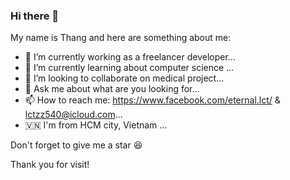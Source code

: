 ### Hi there 👋

My name is Thang and here are something about me:
- 🔭 I’m currently working as a freelancer developer...
- 🌱 I’m currently learning about computer science ...
- 👯 I’m looking to collaborate on medical project...
- 💬 Ask me about what are you looking for...
- 📫 How to reach me: https://www.facebook.com/eternal.lct/ & lctzz540@icloud.com...
- 🇻🇳 I'm from HCM city, Vietnam ...

Don't forget to give me a star 😆

Thank you for visit!
